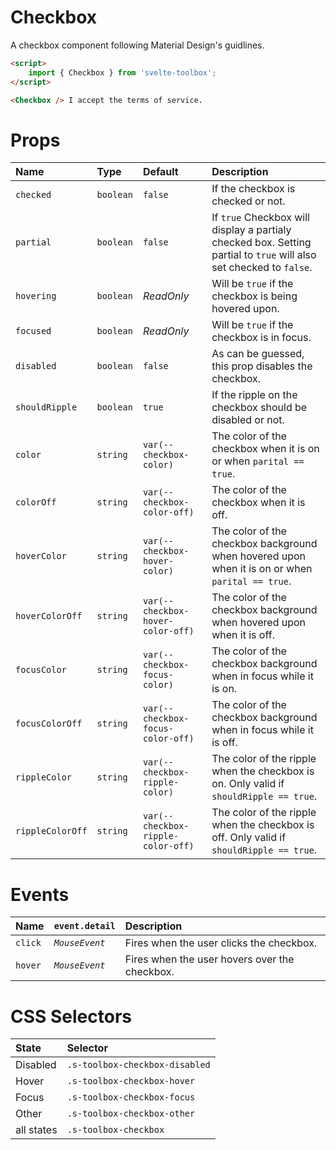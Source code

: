 # Checkbox

A checkbox component following Material Design's guidlines.

```html
<script>
	import { Checkbox } from 'svelte-toolbox';
</script>

<Checkbox /> I accept the terms of service.
```

# Props

| Name             | Type      | Default                            | Description                                                                                                         |
| :--------------- | :-------- | :--------------------------------- | :------------------------------------------------------------------------------------------------------------------ |
| `checked`        | `boolean` | `false`                            | If the checkbox is checked or not.                                                                                  |
| `partial`        | `boolean` | `false`                            | If `true` Checkbox will display a partialy checked box. Setting partial to `true` will also set checked to `false`. |
| `hovering`       | `boolean` | _ReadOnly_                         | Will be `true` if the checkbox is being hovered upon.                                                               |
| `focused`        | `boolean` | _ReadOnly_                         | Will be `true` if the checkbox is in focus.                                                                         |
| `disabled`       | `boolean` | `false`                            | As can be guessed, this prop disables the checkbox.                                                                 |
| `shouldRipple`   | `boolean` | `true`                             | If the ripple on the checkbox should be disabled or not.                                                            |
| `color`          | `string`  | `var(--checkbox-color)`            | The color of the checkbox when it is on or when `parital == true`.                                                  |
| `colorOff`       | `string`  | `var(--checkbox-color-off)`        | The color of the checkbox when it is off.                                                                           |
| `hoverColor`     | `string`  | `var(--checkbox-hover-color)`      | The color of the checkbox background when hovered upon when it is on or when `parital == true`.                     |
| `hoverColorOff`  | `string`  | `var(--checkbox-hover-color-off)`  | The color of the checkbox background when hovered upon when it is off.                                              |
| `focusColor`     | `string`  | `var(--checkbox-focus-color)`      | The color of the checkbox background when in focus while it is on.                                                  |
| `focusColorOff`  | `string`  | `var(--checkbox-focus-color-off)`  | The color of the checkbox background when in focus while it is off.                                                 |
| `rippleColor`    | `string`  | `var(--checkbox-ripple-color)`     | The color of the ripple when the checkbox is on. Only valid if `shouldRipple == true`.                              |
| `rippleColorOff` | `string`  | `var(--checkbox-ripple-color-off)` | The color of the ripple when the checkbox is off. Only valid if `shouldRipple == true`.                             |

# Events

| Name    | `event.detail` | Description                                   |
| :------ | :------------- | :-------------------------------------------- |
| `click` | _`MouseEvent`_ | Fires when the user clicks the checkbox.      |
| `hover` | _`MouseEvent`_ | Fires when the user hovers over the checkbox. |

# CSS Selectors

| State      | Selector                       |
| :--------- | :----------------------------- |
| Disabled   | `.s-toolbox-checkbox-disabled` |
| Hover      | `.s-toolbox-checkbox-hover`    |
| Focus      | `.s-toolbox-checkbox-focus`    |
| Other      | `.s-toolbox-checkbox-other`    |
| all states | `.s-toolbox-checkbox`          |
